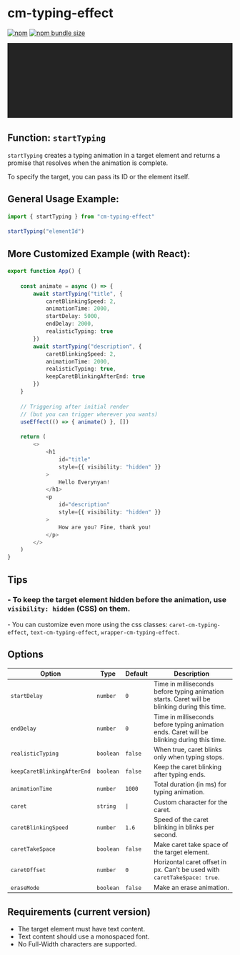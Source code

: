 # cm-typing-effect
[![npm](https://img.shields.io/npm/v/cm-typing-effect)](https://www.npmjs.com/package/cm-typing-effect)
[![npm bundle size](https://img.shields.io/bundlephobia/minzip/cm-typing-effect)](https://bundlephobia.com/package/cm-typing-effect)

![Demo](https://raw.githubusercontent.com/cicero-mello/cm-typing-effect/refs/heads/main/demo.gif)
## **Function: `startTyping`**

`startTyping` creates a typing animation in a target element and returns a promise that resolves when the animation is complete.

To specify the target, you can pass its ID or the element itself.

## General Usage Example:
```typescript
import { startTyping } from "cm-typing-effect"

startTyping("elementId")
```

## More Customized Example (with React):
```typescript
export function App() {

    const animate = async () => {
        await startTyping("title", {
            caretBlinkingSpeed: 2,
            animationTime: 2000,
            startDelay: 5000,
            endDelay: 2000,
            realisticTyping: true
        })
        await startTyping("description", {
            caretBlinkingSpeed: 2,
            animationTime: 2000,
            realisticTyping: true,
            keepCaretBlinkingAfterEnd: true
        })
    }

    // Triggering after initial render
    // (but you can trigger wherever you wants)
    useEffect(() => { animate() }, [])

    return (
        <>
            <h1
                id="title"
                style={{ visibility: "hidden" }}
            >
                Hello Everynyan!
            </h1>
            <p
                id="description"
                style={{ visibility: "hidden" }}
            >
                How are you? Fine, thank you!
            </p>
        </>
    )
}
```

## Tips
### - To keep the target element hidden before the animation, use `visibility: hidden` (CSS) on them.
\- You can customize even more using the css classes:
`caret-cm-typing-effect`,
`text-cm-typing-effect`,
`wrapper-cm-typing-effect`.

## Options

| Option | Type | Default | Description |
|--------|------|---------|-------------|
| `startDelay` | `number` | `0` | Time in milliseconds before typing animation starts. Caret will be blinking during this time. |
| `endDelay` | `number` | `0` | Time in milliseconds before typing animation ends. Caret will be blinking during this time. |
| `realisticTyping` | `boolean` | `false` | When true, caret blinks only when typing stops. |
| `keepCaretBlinkingAfterEnd` | `boolean` | `false` | Keep the caret blinking after typing ends. |
| `animationTime` | `number` | `1000` | Total duration (in ms) for typing animation. |
| `caret` | `string` | `\|` | Custom character for the caret. |
| `caretBlinkingSpeed` | `number` | `1.6` | Speed of the caret blinking in blinks per second. |
| `caretTakeSpace` | `boolean` | `false` | Make caret take space of the target element. |
| `caretOffset` | `number` | `0` | Horizontal caret offset in px. Can't be used with `caretTakeSpace: true`. |
| `eraseMode` | `boolean` | `false` | Make an erase animation. |

## Requirements (current version)

- The target element must have text content.
- Text content should use a monospaced font.
- No Full-Width characters are supported.

